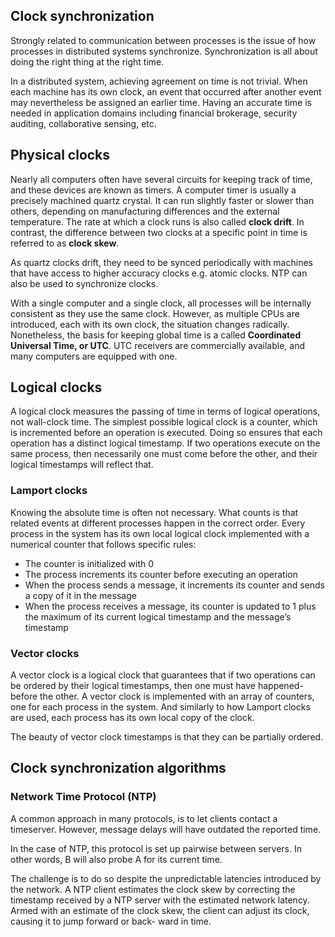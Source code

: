 ## Clock synchronization

Strongly related to communication between processes is the issue of how processes in distributed systems synchronize. Synchronization is all about doing the right thing at the right time.

In a distributed system, achieving agreement on time is not trivial. When each machine has its own clock, an event that occurred after another event may nevertheless be assigned an earlier time. Having an accurate time is needed in application domains including financial brokerage, security auditing, collaborative sensing, etc.

## Physical clocks

Nearly all computers often have several circuits for keeping track of time, and these devices are known as timers. A computer timer is usually a precisely machined quartz crystal. It can run slightly faster or slower than others, depending on manufacturing differences and the external temperature. The rate at which a clock runs is also called **clock drift**. In contrast, the difference between two clocks at a specific point in time is referred to as **clock skew**.

As quartz clocks drift, they need to be synced periodically with machines that have access to higher accuracy clocks e.g. atomic clocks. NTP can also be used to synchronize clocks.

With a single computer and a single clock, all processes will be internally consistent as they use the same clock. However, as multiple CPUs are introduced, each with its own clock, the situation changes radically. Nonetheless, the basis for keeping global time is a called **Coordinated Universal Time, or UTC**. UTC receivers are commercially available, and many computers are equipped with one.

## Logical clocks

A logical clock measures the passing of time in terms of logical operations, not wall-clock time. The simplest possible logical clock is a counter, which is incremented before an operation is executed. Doing so ensures that each operation has a distinct logical timestamp. If two operations execute on the same process, then necessarily one must come before the other, and their logical timestamps will reflect that.

### Lamport clocks

Knowing the absolute time is often not necessary. What counts is that related events at different processes happen in the correct order. Every process in the system has its own local logical clock implemented with a numerical counter that follows specific rules:

- The counter is initialized with 0
- The process increments its counter before executing an operation
- When the process sends a message, it increments its counter and sends a copy of it in the message
- When the process receives a message, its counter is updated to 1 plus the maximum of its current logical timestamp and the message’s timestamp

### Vector clocks

A vector clock is a logical clock that guarantees that if two operations can be ordered by their logical timestamps, then one must have happened-before the other. A vector clock is implemented with an array of counters, one for each process in the system. And similarly to how Lamport clocks are used, each process has its own local copy of the clock.

The beauty of vector clock timestamps is that they can be partially ordered.

## Clock synchronization algorithms

### Network Time Protocol (NTP)

A common approach in many protocols, is to let clients contact a timeserver. However, message delays will have outdated the reported time.

In the case of NTP, this protocol is set up pairwise between servers. In other words, B will also probe A for its current time.

The challenge is to do so despite the unpredictable latencies introduced by the network. A NTP client estimates the clock skew by correcting the timestamp received by a NTP server with the estimated network latency. Armed with an estimate of the clock skew, the client can adjust its clock, causing it to jump forward or back- ward in time.
